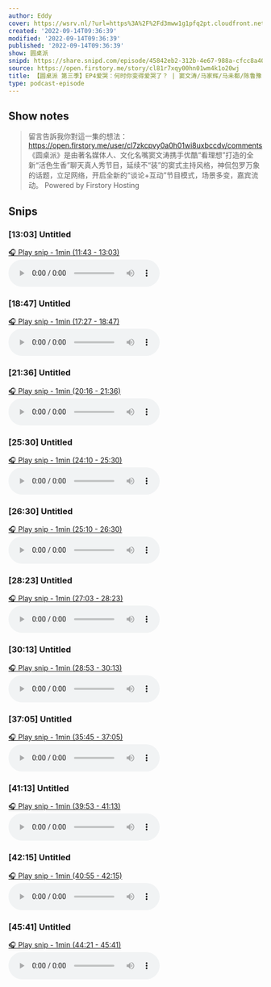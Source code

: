 ```yaml
---
author: Eddy
cover: https://wsrv.nl/?url=https%3A%2F%2Fd3mww1g1pfq2pt.cloudfront.net%2FAvatar%2Fcl7zkcpvy0a0h01wi8uxbccdv%2F1666234585141.jpg&w=200&h=200
created: '2022-09-14T09:36:39'
modified: '2022-09-14T09:36:39'
published: '2022-09-14T09:36:39'
show: 圆桌派
snipd: https://share.snipd.com/episode/45842eb2-312b-4e67-988a-cfcc8a409eed
source: https://open.firstory.me/story/cl81r7xqy00hn01wm4k1o20wj
title: 【圆桌派 第三季】EP4爱哭：何时你变得爱哭了？ | 窦文涛/马家辉/马未都/陈鲁豫 | 优酷纪实 YOUKU DOCUMENTARY
type: podcast-episode
---
```



## Show notes
> 留言告訴我你對這一集的想法：  https://open.firstory.me/user/cl7zkcpvy0a0h01wi8uxbccdv/comments   《圆桌派》是由著名媒体人、文化名嘴窦文涛携手优酷“看理想”打造的全新“活色生香”聊天真人秀节目，延续不“装”的窦式主持风格，神侃包罗万象的话题，立足网络，开启全新的“谈论+互动”节目模式，场景多变，嘉宾流动。
> Powered by  Firstory Hosting

## Snips
### [13:03] Untitled
[🎧 Play snip - 1min️ (11:43 - 13:03)](https://share.snipd.com/snip/a61944e3-049d-4165-9e98-d6446043b4ca)
<audio controls> <source src="https://backend.endpoints.firstory-709db.cloud.goog/play.mp3?url=https%3A%2F%2Fd3mww1g1pfq2pt.cloudfront.net%2FRecord%2Fcl7zkcpvy0a0h01wi8uxbccdv%2Fcl81r7xqy00ho01wmbm3l9cr6.mp3%3Fv%3D1663168035432#t=11:43,13:03"> </audio>
### [18:47] Untitled
[🎧 Play snip - 1min️ (17:27 - 18:47)](https://share.snipd.com/snip/7decc0c9-2013-491c-9205-55aa69078eba)
<audio controls> <source src="https://backend.endpoints.firstory-709db.cloud.goog/play.mp3?url=https%3A%2F%2Fd3mww1g1pfq2pt.cloudfront.net%2FRecord%2Fcl7zkcpvy0a0h01wi8uxbccdv%2Fcl81r7xqy00ho01wmbm3l9cr6.mp3%3Fv%3D1663168035432#t=17:27,18:47"> </audio>
### [21:36] Untitled
[🎧 Play snip - 1min️ (20:16 - 21:36)](https://share.snipd.com/snip/f6e65197-9c7a-4064-b2b1-bf687c262747)
<audio controls> <source src="https://backend.endpoints.firstory-709db.cloud.goog/play.mp3?url=https%3A%2F%2Fd3mww1g1pfq2pt.cloudfront.net%2FRecord%2Fcl7zkcpvy0a0h01wi8uxbccdv%2Fcl81r7xqy00ho01wmbm3l9cr6.mp3%3Fv%3D1663168035432#t=20:16,21:36"> </audio>
### [25:30] Untitled
[🎧 Play snip - 1min️ (24:10 - 25:30)](https://share.snipd.com/snip/64fa0a80-d985-4368-8a3b-8c847c11de1f)
<audio controls> <source src="https://backend.endpoints.firstory-709db.cloud.goog/play.mp3?url=https%3A%2F%2Fd3mww1g1pfq2pt.cloudfront.net%2FRecord%2Fcl7zkcpvy0a0h01wi8uxbccdv%2Fcl81r7xqy00ho01wmbm3l9cr6.mp3%3Fv%3D1663168035432#t=24:10,25:30"> </audio>
### [26:30] Untitled
[🎧 Play snip - 1min️ (25:10 - 26:30)](https://share.snipd.com/snip/bb822043-f854-4139-963f-46fd27ff892b)
<audio controls> <source src="https://backend.endpoints.firstory-709db.cloud.goog/play.mp3?url=https%3A%2F%2Fd3mww1g1pfq2pt.cloudfront.net%2FRecord%2Fcl7zkcpvy0a0h01wi8uxbccdv%2Fcl81r7xqy00ho01wmbm3l9cr6.mp3%3Fv%3D1663168035432#t=25:10,26:30"> </audio>
### [28:23] Untitled
[🎧 Play snip - 1min️ (27:03 - 28:23)](https://share.snipd.com/snip/91f3507b-7e09-4652-ac3e-a5e9e3ca4a96)
<audio controls> <source src="https://backend.endpoints.firstory-709db.cloud.goog/play.mp3?url=https%3A%2F%2Fd3mww1g1pfq2pt.cloudfront.net%2FRecord%2Fcl7zkcpvy0a0h01wi8uxbccdv%2Fcl81r7xqy00ho01wmbm3l9cr6.mp3%3Fv%3D1663168035432#t=27:03,28:23"> </audio>
### [30:13] Untitled
[🎧 Play snip - 1min️ (28:53 - 30:13)](https://share.snipd.com/snip/03596f00-47f2-4c9f-aa08-7e93dae294dc)
<audio controls> <source src="https://backend.endpoints.firstory-709db.cloud.goog/play.mp3?url=https%3A%2F%2Fd3mww1g1pfq2pt.cloudfront.net%2FRecord%2Fcl7zkcpvy0a0h01wi8uxbccdv%2Fcl81r7xqy00ho01wmbm3l9cr6.mp3%3Fv%3D1663168035432#t=28:53,30:13"> </audio>
### [37:05] Untitled
[🎧 Play snip - 1min️ (35:45 - 37:05)](https://share.snipd.com/snip/9d81ba5b-1d2a-4975-9b37-71492ccdff10)
<audio controls> <source src="https://backend.endpoints.firstory-709db.cloud.goog/play.mp3?url=https%3A%2F%2Fd3mww1g1pfq2pt.cloudfront.net%2FRecord%2Fcl7zkcpvy0a0h01wi8uxbccdv%2Fcl81r7xqy00ho01wmbm3l9cr6.mp3%3Fv%3D1663168035432#t=35:45,37:05"> </audio>
### [41:13] Untitled
[🎧 Play snip - 1min️ (39:53 - 41:13)](https://share.snipd.com/snip/4f434feb-30be-4d46-b1c7-54a5331b98d2)
<audio controls> <source src="https://backend.endpoints.firstory-709db.cloud.goog/play.mp3?url=https%3A%2F%2Fd3mww1g1pfq2pt.cloudfront.net%2FRecord%2Fcl7zkcpvy0a0h01wi8uxbccdv%2Fcl81r7xqy00ho01wmbm3l9cr6.mp3%3Fv%3D1663168035432#t=39:53,41:13"> </audio>
### [42:15] Untitled
[🎧 Play snip - 1min️ (40:55 - 42:15)](https://share.snipd.com/snip/01458972-ab80-4c05-9c59-0fb8c05d1de5)
<audio controls> <source src="https://backend.endpoints.firstory-709db.cloud.goog/play.mp3?url=https%3A%2F%2Fd3mww1g1pfq2pt.cloudfront.net%2FRecord%2Fcl7zkcpvy0a0h01wi8uxbccdv%2Fcl81r7xqy00ho01wmbm3l9cr6.mp3%3Fv%3D1663168035432#t=40:55,42:15"> </audio>
### [45:41] Untitled
[🎧 Play snip - 1min️ (44:21 - 45:41)](https://share.snipd.com/snip/13f0c7b7-f333-4f6d-9bf7-3923102e2efd)
<audio controls> <source src="https://backend.endpoints.firstory-709db.cloud.goog/play.mp3?url=https%3A%2F%2Fd3mww1g1pfq2pt.cloudfront.net%2FRecord%2Fcl7zkcpvy0a0h01wi8uxbccdv%2Fcl81r7xqy00ho01wmbm3l9cr6.mp3%3Fv%3D1663168035432#t=44:21,45:41"> </audio>
